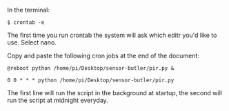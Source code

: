 In the terminal:
```
$ crontab -e

```
The first time you run crontab the system will ask which editr you'd like to use.
Select nano.

Copy and paste the following cron jobs at the end of the document:
```
@reboot python /home/pi/Desktop/sensor-butler/pir.py &

0 0 * * * python /home/pi/Desktop/sensor-butler/pir.py

```
The first line will run the script in the background at startup, the second will run the script at midnight everyday.
